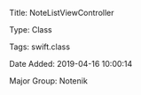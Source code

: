 Title:  NoteListViewController

Type:   Class

Tags:   swift.class

Date Added: 2019-04-16 10:00:14

Major Group: Notenik

